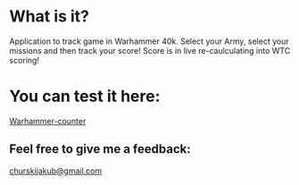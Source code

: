 # What is it? 

Application to track game in Warhammer 40k. Select your Army, select your missions and then track your score! Score is in live re-caulculating into WTC scoring! 

# You can test it here:

[Warhammer-counter](https://warhammer-counter.herokuapp.com/)

## Feel free to give me a feedback:

churskijakub@gmail.com

